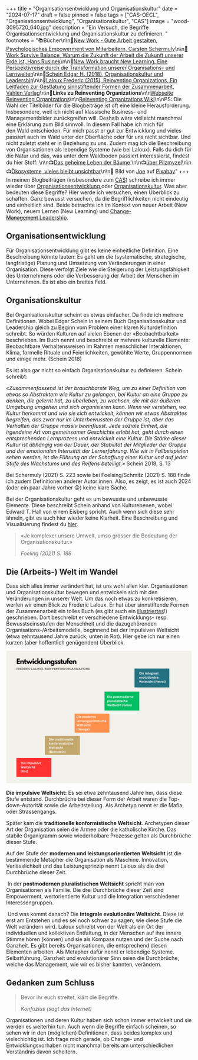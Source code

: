 +++
title = "Organisationsentwicklung und Organisationskultur"
date = "2024-07-17"
draft = false
pinned = false
tags = ["CAS-OECL", "Organisationsentwicklung", "Organisationskultur", "CAS"]
image = "wood-3095720_640.jpg"
description = "Ein Versuch, die Begriffe Organisationsentwicklung und Organisationskultur zu definieren. "
footnotes = "📚Bücher\n\n[📘New Work - Gute Arbeit gestalten, Psychologisches Empowerment von Mitarbeitern, Carsten Schermuly](https://www.exlibris.ch/de/buecher-buch/deutschsprachige-buecher/carsten-c-schermuly/new-work-gute-arbeit-gestalten/id/9783648176290/)\n\n[📘](https://www.exlibris.ch/de/buecher-buch/deutschsprachige-buecher/carsten-c-schermuly/new-work-gute-arbeit-gestalten/id/9783648150023/)[Work Survive Balance, Warum die Zukunft der Arbeit die Zukunft unserer Erde ist, Hans Rusinek](https://www.exlibris.ch/de/buecher-buch/deutschsprachige-buecher/hans-rusinek/work-survive-balance/id/9783451399657/)\n\n📘[New Work braucht New Learning, Eine Perspektivreise durch die Transformation unserer Organisations- und Lernwelten](https://www.exlibris.ch/de/buecher-buch/deutschsprachige-buecher/jan-foelsing/new-work-braucht-new-learning/id/9783658327576/)\n\n📘[Schein Edgar H. (2018), Organisationskultur und Leadership](https://www.exlibris.ch/de/buecher-buch/deutschsprachige-buecher/edgar-h-schein/organisationskultur-und-leadership/id/9783800656592/)\n\n📘[Laloux Frederic (2015), Reinventing Organizations, Ein Leitfaden zur Gestlatung sinnstiftender Formen der Zusammenarbeit, Vahlen Verlag](https://www.exlibris.ch/de/buecher-buch/deutschsprachige-buecher/frederic-laloux/reinventing-organizations/id/9783800649136/)\n\n🔗**Links zu Reinventing Organizations**\n\n[Webseite Reinventing Organizations](https://www.reinventingorganizations.com)\n\n[Reinventing Organizations Wiki](https://reinventingorganizationswiki.com/en/)\n\nPS: Die Wahl der Titelbilder für die Blogbeiträge ist oft eine kleine Herausforderung. Insbesondere, weil ich nicht auf klassische Business- und Managementbilder zurückgreifen will. Deshalb wäre vielleicht manchmal eine Erklärung zum Bild sinnvoll. In diesem Fall habe ich mich für den Wald entschieden. Für mich passt er gut zur Entwicklung und vieles passiert auch im Wald unter der Oberfläche oder für uns nicht sichtbar. Und nicht zuletzt steht er in Beziehung zu uns. Zudem mag ich die Beschreibung von Organisationen als lebendige Systeme (wie bei Laloux). Falls du dich für die Natur und das, was unter dem Waldboden passiert interessierst, findest du hier Stoff: \n\n📺[Das geheime Leben der Bäume ](<https://www.youtube.com/watch?v=JMxMjRKlZj8>)\n\n📺[über Pilzmyzel](<https://www.youtube.com/watch?v=nhRv-oL9_iU>)\n\n📺[Ökosysteme, vieles bleibt unsichtbar](<https://www.youtube.com/watch?v=geEzoakhpqQ>)\n\n📸 Bild von [Joe](https://pixabay.com/de/users/jplenio-7645255/?utm_source=link-attribution&utm_medium=referral&utm_campaign=image&utm_content=3095720) auf [Pixabay](https://pixabay.com/de/?utm_source=link-attribution&utm_medium=referral&utm_campaign=image&utm_content=3095720)"
+++
In meinen Blogbeiträgen (insbesondere zum [CAS](https://www.bensblog.ch/cas-organisationsentwicklung-change-leadership-buecher-und-blogposts/)) schreibe ich immer wieder über [Organisationsentwicklung ](https://www.bensblog.ch/tags/organisationsentwicklung/)oder [Organisationskultur](https://www.bensblog.ch/tags/organisationskultur/). Was aber bedeuten diese Begriffe? Hier werde ich versuchen, einen Überblick zu schaffen. Ganz bewusst versuchen, da die Begrifflichkeiten nicht eindeutig und einheitlich sind. Beide betrachte ich im Kontext von neuer Arbeit (New Work), neuem Lernen (New Learning) und [Change-~~Management~~ Leadership](https://www.bensblog.ch/change-leadership/). 

## **Organisationsentwicklung**

Für Organisationsentwicklung gibt es keine einheitliche Definition. Eine Beschreibung könnte lauten: Es geht um die (systematische, strategische, langfristige) Planung und Umsetzung von Veränderungen in einer Organisation. Diese verfolgt Ziele wie die Steigerung der Leistungsfähigkeit des Unternehmens oder die Verbesserung der Arbeit der Menschen im Unternehmen. Es ist also ein breites Feld. 

## **Organisationskultur**

Bei Organisationskultur scheint es etwas einfacher. Da finde ich mehrere Definitionen. Wobei Edgar Schein in seinem Buch Organisationskultur und Leadership gleich zu Beginn vom Problem einer klaren Kulturdefinition schreibt. So würden Kulturen auf vielen Ebenen der «Beobachtbarkeit» beschrieben. Im Buch nennt und beschreibt er mehrere kulturelle Elemente: Beobachtbare Verhaltensweisen im Rahmen menschlicher Interaktionen, Klima, formelle Rituale und Feierlichkeiten, gewählte Werte, Gruppennormen und einige mehr. (Schein 2018)

Es ist also gar nicht so einfach Organisationskultur zu definieren. Schein schreibt: 

*«Zusammenfassend ist der brauchbarste Weg, um zu einer Definition von etwas so Abstraktem wie Kultur zu gelangen, bei Kultur an eine Gruppe zu denken, die gelernt hat, zu überleben, zu wachsen, die mit der äußeren Umgebung umgehen und sich organisieren kann. Wenn wir verstehen, wo Kultur herkommt und wie sie sich entwickelt, können wir etwas Abstraktes begreifen, das zwar nur im Unterbewussten der Gruppe ist, aber das Verhalten der Gruppe massiv beeinflusst. Jede soziale Einheit, die irgendeine Art von gemeinsamer Geschichte erlebt hat, geht durch einen entsprechenden Lernprozess und entwickelt eine Kultur. Die Stärke dieser Kultur ist abhängig von der Dauer, der Stabilität der Mitglieder der Gruppe und der emotionalen Intensität der Lernerfahrung. Wie wir in Fallbeispielen sehen werden, ist die Führung an der Schaffung einer Kultur und auf jeder Stufe des Wachstums und des Reifens beteiligt.»* Schein 2018, S. 13

Bei Schermuly (2021) S. 223 sowie bei Foelsing/Schmitz (2021) S. 188 finde ich zudem Definitionen anderer Autor:innen. Also, es zeigt, es ist auch 2024 (oder ein paar Jahre vorher 😉) keine klare Sache. 

Bei der Organisationskultur geht es um bewusste und unbewusste Elemente. Diese beschreibt Schein anhand von Kulturebenen, wobei Edward T. Hall von einem Eisberg spricht. Auch wenn sich diese sehr ähneln, gibt es auch hier wieder keine Klarheit. Eine Beschreibung und Visualisierung findest du [hier](https://www.bensblog.ch/organisationskultur/). 

> «Je komplexer unsere Umwelt, umso grösser die Bedeutung der Organisationskultur.» 
>
> *Foeling (2021) S. 188*

## **Die (Arbeits-) Welt im Wandel**

Dass sich alles immer verändert hat, ist uns wohl allen klar. Organisationen und Organisationskultur bewegen und entwickeln sich mit den Veränderungen in unserer Welt. Um das noch etwas zu konkretisieren, werfen wir einen Blick zu Frederic Laloux. Er hat über sinnstiftende Formen der Zusammenarbeit ein tolles Buch (es gibt auch ein [illustriertes](https://www.exlibris.ch/de/buecher-buch/deutschsprachige-buecher/frederic-laloux/reinventing-organizations-visuell/id/9783800652853/)!) geschrieben. Dort beschreibt er verschiedene Entwicklungs- resp. Bewusstseinsstufen der Menschheit und die dazugehörenden Organisations-/Arbeitsmodelle, beginnend bei der impulsiven Weltsicht (etwa zehntausend Jahre zurück, unten in Rot). Hier gebe ich nur einen kurzen (aber hoffentlich genügenden) Überblick. 

![Eigene Visualisierung in Anlehnung an Laloux. ](organisationsformen.png)

**Die impulsive Weltsicht:** Es sei etwa zehntausend Jahre her, dass diese Stufe entstand. Durchbrüche bei dieser Form der Arbeit waren die Top-down-Autorität sowie die Arbeitsteilung. Als Archetyp nennt er die Mafia oder Strassengangs. 

Später kam die **traditionelle konformistische Weltsicht**. Archetypen dieser Art der Organisation seien die Armee oder die katholische Kirche. Das stabile Organigramm sowie wiederholbare Prozesse gelten als Durchbrüche dieser Stufe. 

Auf der Stufe der **modernen und leistungsorientierten Weltsicht** ist die bestimmende Metapher die Organisation als Maschine. Innovation, Verlässlichkeit und das Leistungsprinzip nennt Laloux als die drei Durchbrüche dieser Zeit. 

 In der **postmodernen pluralistischen Weltsicht** spricht man von Organisationen als Familie. Die drei Durchbrüche dieser Zeit sind Empowerment, wertorientierte Kultur und die Integration verschiedener Interessengruppen.

 Und was kommt danach? Die **integrale evolutionäre Weltsicht**. Diese ist erst am Entstehen und es sei noch schwer zu sagen, wie diese Stufe die Welt verändern wird. Laloux schreibt von der Welt als ein Ort der individuellen und kollektiven Entfaltung, in der Menschen auf ihre innere Stimme hören (können) und sie als Kompass nutzen und der Suche nach Ganzheit. Es gibt bereits Organisationen, die entsprechend diesen Elementen arbeiten. Als Metapher dafür nennt er lebendige Systeme. Selbstführung, Ganzheit und evolutionärer Sinn seien die Durchbrüche, welche das Management, wie wir es bisher kannten, verändern. 

## **Gedanken zum Schluss**

> Bevor ihr euch streitet, klärt die Begriffe.
>
> *Konfuzius (sagt das Internet)*

Organisationen und deren Kultur haben sich schon immer entwickelt und sie werden es weiterhin tun. Auch wenn die Begriffe einfach scheinen, so sehen wir in den (möglichen) Definitionen, dass beides komplex und vielschichtig ist. Ich frage mich gerade, ob Change- und Entwicklungsvorhaben nicht manchmal bereits am unterschiedlichen Verständnis davon scheitern.
